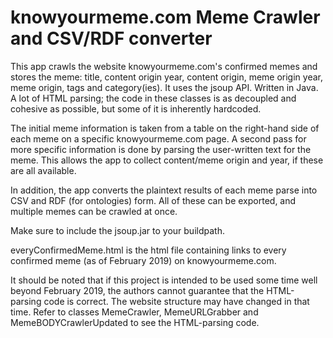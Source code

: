 # knowyourmeme.com Meme Crawler and CSV/RDF converter
This app crawls the website knowyourmeme.com's confirmed memes and stores the meme: title, content origin year, content origin, meme origin year, meme origin, tags and category(ies). It uses the jsoup API. Written in Java. A lot of HTML parsing; the code in these classes is as decoupled and cohesive as possible, but some of it is inherently hardcoded.

The initial meme information is taken from a table on the right-hand side of each meme on a specific knowyourmeme.com page. A second pass for more specific information is done by parsing the user-written text for the meme. This allows the app to collect content/meme origin and year, if these are all available.

In addition, the app converts the plaintext results of each meme parse into CSV and RDF (for ontologies) form. All of these can be exported, and multiple memes can be crawled at once.

Make sure to include the jsoup.jar to your buildpath.

everyConfirmedMeme.html is the html file containing links to every confirmed meme (as of February 2019) on knowyourmeme.com.

It should be noted that if this project is intended to be used some time well beyond February 2019, the authors cannot guarantee that the HTML-parsing code is correct. The website structure may have changed in that time. Refer to classes MemeCrawler, MemeURLGrabber and MemeBODYCrawlerUpdated to see the HTML-parsing code.
